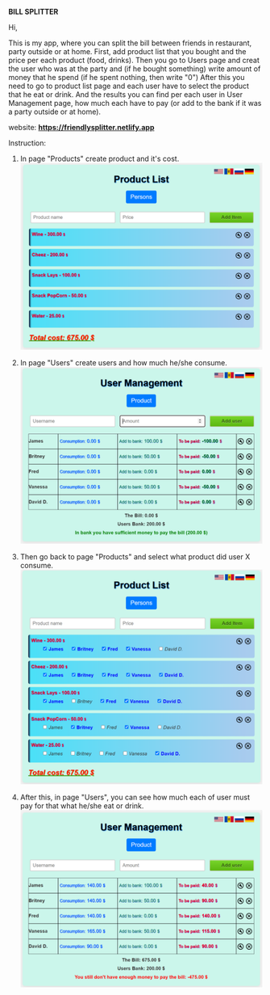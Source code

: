 <b>BILL SPLITTER</b>
<p></p>
Hi,
<p></p>
This is my app, where you can split the bill between friends in restaurant, party outside or at home.
First, add product list that you bought and the price per each product (food, drinks).
Then you go to Users page and creat the user who was at the party and (if he bought something) write amount of money that he spend (if he spent nothing, then write "0")
After this you need to go to product list page and each user have to select the product that he eat or drink.
And the results you can find per each user in User Management page, how much each have to pay (or add to the bank if it was a party outside or at home).

website: <b>https://friendlysplitter.netlify.app</b>

Instruction:
1. In page "Products" create product and it's cost.
![Image](picture/Product.PNG)


2. In page "Users" create users and how much he/she consume.
   ![Image](picture/Users.PNG)


3. Then go back to page "Products" and select what product did user X consume.
   ![Image](picture/ProductSelect.PNG)


4. After this, in page "Users", you can see how much each of user must pay for that what he/she eat or drink.
   ![Image](picture/UsersBill.PNG)